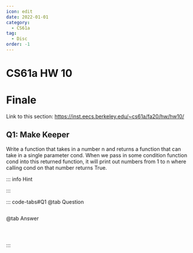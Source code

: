 ```yaml
---
icon: edit
date: 2022-01-01
category:
  - CS61a
tag:
  - Disc
order: -1
---
```


# CS61a HW 10
# Finale
Link to this section: <https://inst.eecs.berkeley.edu/~cs61a/fa20/hw/hw10/>
## Q1: Make Keeper
Write a function that takes in a number n and returns a function that can take in a single parameter cond. When we pass in some condition function cond into this returned function, it will print out numbers from 1 to n where calling cond on that number returns True.

::: info Hint

:::

::: code-tabs#Q1
@tab Question
```

```

@tab Answer
```



```
:::

